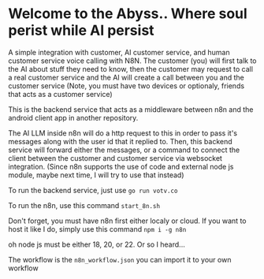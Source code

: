 # Welcome to the Abyss.. Where soul perist while AI persist
A simple integration with customer, AI customer service, and human customer service voice calling with N8N. The customer (you) will first talk to the AI about stuff they need to know, then the customer may request to call a real customer service and the AI will create a call between you and the customer service (Note, you must have two devices or optionaly, friends that acts as a customer service)

This is the backend service that acts as a middleware between n8n and the android client app in another repository.

The AI LLM inside n8n will do a http request to this in order to pass it's messages along with the user id that it replied to. Then, this backend service will forward either the messages, or a command to connect the client between the customer and customer service via websocket integration. (Since n8n supports the use of code and external node js module, maybe next time, I will try to use that instead)

To run the backend service, just use
```go run votv.co```

To run the n8n, use this command
```start_8n.sh```

Don't forget, you must have n8n first either localy or cloud. If you want to host it like I do, simply use this command 
```npm i -g n8n```

oh node js must be either 18, 20, or 22. Or so I heard...

The workflow is the ```n8n_workflow.json``` you can import it to your own workflow